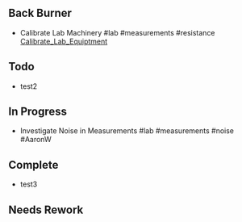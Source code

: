 ## Back Burner
- Calibrate Lab Machinery #lab #measurements #resistance  
  [Calibrate_Lab_Equiptment](/Calibrate_Lab_Equiptment.md)

## Todo
- test2  

## In Progress
- Investigate Noise in Measurements #lab #measurements #noise #AaronW  

## Complete
- test3  

## Needs Rework